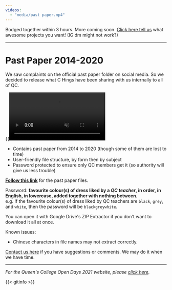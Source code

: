 ```yaml
---
videos: 
  - "media/past paper.mp4"
---
```


Bodged together within 3 hours. More coming soon. [Click here tell us](https://instagram.com/veriquiti.quo) what awesome projects you want! (IG dm might not work?)

------

# Past Paper 2014-2020

We saw complaints on the official past paper folder on social media. So we decided to release what C Hings have been sharing with us internally to all of QC.

{{<video src="media/past paper.mp4" type="video/mp4" preload=true muted=true autoplay=true loop=true >}}

- Contains past paper from 2014 to 2020 (though some of them are lost to time)
- User-friendly file structure, by form then by subject
- Password protected to ensure only QC members get it (so authority will give us less trouble)

**[Follow this link](https://drive.google.com/file/d/1PYEaXJEfROT08XKLiVl4nqLcF09tsRWT/view?usp=sharing)** for the past paper files.

Password: **favourite colour(s) of dress liked by a *QC teacher*, in order, in English, in lowercase, added together with nothing between.**  
e.g. If the favourite colour(s) of dress liked by QC teachers are `black`, `grey`, and `white`, then the password will be `blackgreywhite`.

You can open it with Google Drive's ZIP Extractor if you don't want to download it all at once.

Known issues:
- Chinese characters in file names may not extract correctly.

[Contact us here](https://instagram.com/veriquiti.quo) if you have suggestions or comments. We may do it when we have time.

---

*For the Queen's College Open Days 2021 website, please [click here](/open-days/).*

{{< gitinfo >}}